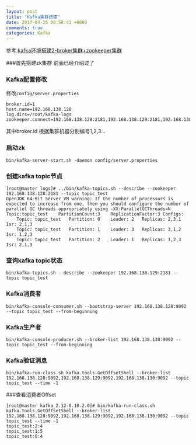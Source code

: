 ```yaml
---
layout: post
title: "Kafka集群搭建"
date: 2017-04-25 00:58:41 +0800
comments: true
categories: Kafka
---
```

参考:[kafka环境搭建2-broker集群+zookeeper集群](http://www.jianshu.com/p/dc4770fc34b6)

<!--more-->

###首先搭建zk集群
前面已经介绍过了
### Kafka配置修改
修改`config/server.properties`

```
broker.id=1 
host.name=192.168.138.128
log.dirs=/root/kafka-logs
zookeeper.connect=192.168.138.128:2181,192.168.138.129:2181,192.168.138.130:2181
```
其中broker.id 根据集群机器分别编号1,2,3...

### 启动zk

```
bin/kafka-server-start.sh -daemon config/server.properties
```

### 创建kafka topic节点

```
[root@master logs]# ../bin/kafka-topics.sh --describe --zookeeper 192.168.138.128:2181 --topic topic_test
OpenJDK 64-Bit Server VM warning: If the number of processors is expected to increase from one, then you should configure the number of parallel GC threads appropriately using -XX:ParallelGCThreads=N
Topic:topic_test	PartitionCount:3	ReplicationFactor:3	Configs:
	Topic: topic_test	Partition: 0	Leader: 2	Replicas: 2,3,1	Isr: 2,1,3
	Topic: topic_test	Partition: 1	Leader: 3	Replicas: 3,1,2	Isr: 1,2,3
	Topic: topic_test	Partition: 2	Leader: 1	Replicas: 1,2,3	Isr: 2,1,3
```

### 查询kafka topic状态
```
bin/kafka-topics.sh --describe --zookeeper 192.168.138.129:2181 --topic topic_test
```

### Kafka消费者
```
bin/kafka-console-consumer.sh --bootstrap-server 192.168.138.128:9092 --topic topic_test --from-beginning
```

### Kafka生产者
```
bin/kafka-console-producer.sh --broker-list 192.168.138.130:9092 --topic topic_test --from-beginning
```

### Kafka验证消息
```
bin/kafka-run-class.sh kafka.tools.GetOffsetShell --broker-list 192.168.138.128:9092,192.168.138.129:9092,192.168.138.130:9092 --topic topic_test --time -1
```

###查看消费者Offset
```
[root@master kafka_2.12-0.10.2.0]# bin/kafka-run-class.sh kafka.tools.GetOffsetShell --broker-list 192.168.138.128:9092,192.168.138.129:9092,192.168.138.130:9092 --topic topic_test --time -1
topic_test:2:4
topic_test:1:5
topic_test:0:4
```
